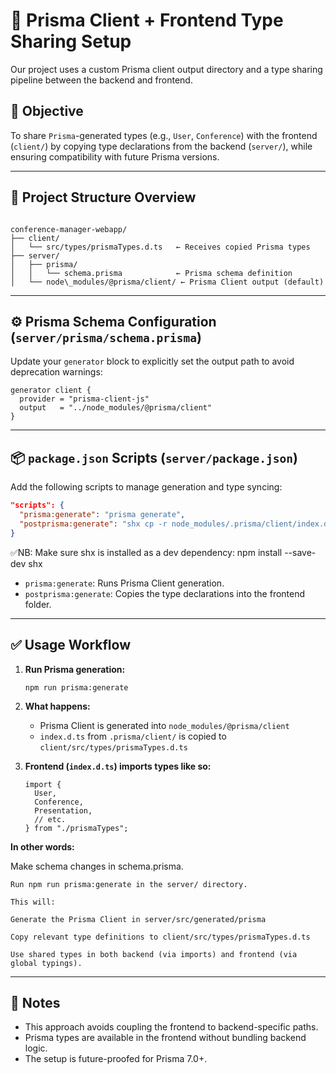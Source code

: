 # 📄 Prisma Client + Frontend Type Sharing Setup
  Our project uses a custom Prisma client output directory and a type sharing pipeline between the backend and frontend.

## 🎯 Objective

To share `Prisma`-generated types (e.g., `User`, `Conference`) with the frontend (`client/`) by copying type declarations from the backend (`server/`), while ensuring compatibility with future Prisma versions.

---

## 📁 Project Structure Overview

```

conference-manager-webapp/
├── client/
│   └── src/types/prismaTypes.d.ts   ← Receives copied Prisma types
├── server/
│   ├── prisma/
│   │   └── schema.prisma            ← Prisma schema definition
│   └── node\_modules/@prisma/client/ ← Prisma Client output (default)

````

---

## ⚙️ Prisma Schema Configuration (`server/prisma/schema.prisma`)

Update your `generator` block to explicitly set the output path to avoid deprecation warnings:

```prisma
generator client {
  provider = "prisma-client-js"
  output   = "../node_modules/@prisma/client"
}
````

---

## 📦 `package.json` Scripts (`server/package.json`)

Add the following scripts to manage generation and type syncing:

```json
"scripts": {
  "prisma:generate": "prisma generate",
  "postprisma:generate": "shx cp -r node_modules/.prisma/client/index.d.ts ../client/src/types/prismaTypes.d.ts"
}
```
✅NB: Make sure shx is installed as a dev dependency:
      npm install --save-dev shx

* `prisma:generate`: Runs Prisma Client generation.
* `postprisma:generate`: Copies the type declarations into the frontend folder.

---

## ✅ Usage Workflow

1. **Run Prisma generation:**

   ```
   npm run prisma:generate
   ```

2. **What happens:**

   * Prisma Client is generated into `node_modules/@prisma/client`
   * `index.d.ts` from `.prisma/client/` is copied to `client/src/types/prismaTypes.d.ts`

3. **Frontend (`index.d.ts`) imports types like so:**

   ```
   import {
     User,
     Conference,
     Presentation,
     // etc.
   } from "./prismaTypes";
   ```

**In other words:**

  Make schema changes in schema.prisma.
  
    Run npm run prisma:generate in the server/ directory.

    This will:

    Generate the Prisma Client in server/src/generated/prisma

    Copy relevant type definitions to client/src/types/prismaTypes.d.ts

    Use shared types in both backend (via imports) and frontend (via global typings).
---

## 🚀 Notes

* This approach avoids coupling the frontend to backend-specific paths.
* Prisma types are available in the frontend without bundling backend logic.
* The setup is future-proofed for Prisma 7.0+.

